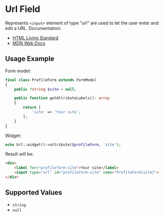 # Url Field

Represents `<input>` element of type "url" are used to let the user enter and edit a URL. Documentation:

- [HTML Living Standard](https://html.spec.whatwg.org/multipage/input.html#url-state-(type=url))
- [MDN Web Docs](https://developer.mozilla.org/en-US/docs/Web/HTML/Element/input/url)

## Usage Example

Form model:

```php
final class ProfileForm extends FormModel
{
    public ?string $site = null;

    public function getAttributeLabels(): array
    {
        return [
            'site' => 'Your site',
        ];
    }
}
```

Widget:

```php
echo Url::widget()->attribute($profileForm, 'site');
```

Result will be:

```html
<div>
    <label for="profileform-site">Your site</label>
    <input type="url" id="profileform-site" name="ProfileForm[site]">
</div>
```

## Supported Values

- `string`
- `null`
